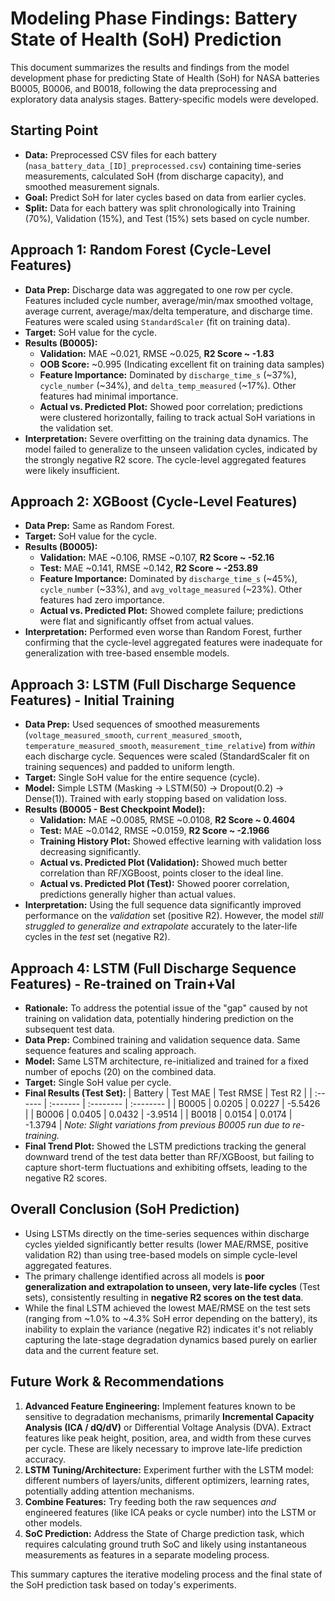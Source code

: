# Modeling Phase Findings: Battery State of Health (SoH) Prediction

This document summarizes the results and findings from the model development phase for predicting State of Health (SoH) for NASA batteries B0005, B0006, and B0018, following the data preprocessing and exploratory data analysis stages. Battery-specific models were developed.

## Starting Point

*   **Data:** Preprocessed CSV files for each battery (`nasa_battery_data_[ID]_preprocessed.csv`) containing time-series measurements, calculated SoH (from discharge capacity), and smoothed measurement signals.
*   **Goal:** Predict SoH for later cycles based on data from earlier cycles.
*   **Split:** Data for each battery was split chronologically into Training (70%), Validation (15%), and Test (15%) sets based on cycle number.

## Approach 1: Random Forest (Cycle-Level Features)

*   **Data Prep:** Discharge data was aggregated to one row per cycle. Features included cycle number, average/min/max smoothed voltage, average current, average/max/delta temperature, and discharge time. Features were scaled using `StandardScaler` (fit on training data).
*   **Target:** SoH value for the cycle.
*   **Results (B0005):**
    *   **Validation:** MAE ~0.021, RMSE ~0.025, **R2 Score ~ -1.83**
    *   **OOB Score:** ~0.995 (Indicating excellent fit on training data samples)
    *   **Feature Importance:** Dominated by `discharge_time_s` (~37%), `cycle_number` (~34%), and `delta_temp_measured` (~17%). Other features had minimal importance.
    *   **Actual vs. Predicted Plot:** Showed poor correlation; predictions were clustered horizontally, failing to track actual SoH variations in the validation set.
*   **Interpretation:** Severe overfitting on the training data dynamics. The model failed to generalize to the unseen validation cycles, indicated by the strongly negative R2 score. The cycle-level aggregated features were likely insufficient.

## Approach 2: XGBoost (Cycle-Level Features)

*   **Data Prep:** Same as Random Forest.
*   **Target:** SoH value for the cycle.
*   **Results (B0005):**
    *   **Validation:** MAE ~0.106, RMSE ~0.107, **R2 Score ~ -52.16**
    *   **Test:** MAE ~0.141, RMSE ~0.142, **R2 Score ~ -253.89**
    *   **Feature Importance:** Dominated by `discharge_time_s` (~45%), `cycle_number` (~33%), and `avg_voltage_measured` (~23%). Other features had zero importance.
    *   **Actual vs. Predicted Plot:** Showed complete failure; predictions were flat and significantly offset from actual values.
*   **Interpretation:** Performed even worse than Random Forest, further confirming that the cycle-level aggregated features were inadequate for generalization with tree-based ensemble models.

## Approach 3: LSTM (Full Discharge Sequence Features) - Initial Training

*   **Data Prep:** Used sequences of smoothed measurements (`voltage_measured_smooth`, `current_measured_smooth`, `temperature_measured_smooth`, `measurement_time_relative`) from *within* each discharge cycle. Sequences were scaled (StandardScaler fit on training sequences) and padded to uniform length.
*   **Target:** Single SoH value for the entire sequence (cycle).
*   **Model:** Simple LSTM (Masking -> LSTM(50) -> Dropout(0.2) -> Dense(1)). Trained with early stopping based on validation loss.
*   **Results (B0005 - Best Checkpoint Model):**
    *   **Validation:** MAE ~0.0085, RMSE ~0.0108, **R2 Score ~ 0.4604**
    *   **Test:** MAE ~0.0142, RMSE ~0.0159, **R2 Score ~ -2.1966**
    *   **Training History Plot:** Showed effective learning with validation loss decreasing significantly.
    *   **Actual vs. Predicted Plot (Validation):** Showed much better correlation than RF/XGBoost, points closer to the ideal line.
    *   **Actual vs. Predicted Plot (Test):** Showed poorer correlation, predictions generally higher than actual values.
*   **Interpretation:** Using the full sequence data significantly improved performance on the *validation* set (positive R2). However, the model *still struggled to generalize and extrapolate* accurately to the later-life cycles in the *test* set (negative R2).

## Approach 4: LSTM (Full Discharge Sequence Features) - Re-trained on Train+Val

*   **Rationale:** To address the potential issue of the "gap" caused by not training on validation data, potentially hindering prediction on the subsequent test data.
*   **Data Prep:** Combined training and validation sequence data. Same sequence features and scaling approach.
*   **Model:** Same LSTM architecture, re-initialized and trained for a fixed number of epochs (20) on the combined data.
*   **Target:** Single SoH value per cycle.
*   **Final Results (Test Set):**
    | Battery | Test MAE | Test RMSE | Test R2   |
    | :------ | :------- | :-------- | :-------- |
    | B0005   | 0.0205   | 0.0227    | -5.5426   |
    | B0006   | 0.0405   | 0.0432    | -3.9514   |
    | B0018   | 0.0154   | 0.0174    | -1.3794   |
    *Note: Slight variations from previous B0005 run due to re-training.*
*   **Final Trend Plot:** Showed the LSTM predictions tracking the general downward trend of the test data better than RF/XGBoost, but failing to capture short-term fluctuations and exhibiting offsets, leading to the negative R2 scores.

## Overall Conclusion (SoH Prediction)

*   Using LSTMs directly on the time-series sequences within discharge cycles yielded significantly better results (lower MAE/RMSE, positive validation R2) than using tree-based models on simple cycle-level aggregated features.
*   The primary challenge identified across all models is **poor generalization and extrapolation to unseen, very late-life cycles** (Test sets), consistently resulting in **negative R2 scores on the test data**.
*   While the final LSTM achieved the lowest MAE/RMSE on the test sets (ranging from ~1.0% to ~4.3% SoH error depending on the battery), its inability to explain the variance (negative R2) indicates it's not reliably capturing the late-stage degradation dynamics based purely on earlier data and the current feature set.

## Future Work & Recommendations

1.  **Advanced Feature Engineering:** Implement features known to be sensitive to degradation mechanisms, primarily **Incremental Capacity Analysis (ICA / dQ/dV)** or Differential Voltage Analysis (DVA). Extract features like peak height, position, area, and width from these curves per cycle. These are likely necessary to improve late-life prediction accuracy.
2.  **LSTM Tuning/Architecture:** Experiment further with the LSTM model: different numbers of layers/units, different optimizers, learning rates, potentially adding attention mechanisms.
3.  **Combine Features:** Try feeding both the raw sequences *and* engineered features (like ICA peaks or cycle number) into the LSTM or other models.
4.  **SoC Prediction:** Address the State of Charge prediction task, which requires calculating ground truth SoC and likely using instantaneous measurements as features in a separate modeling process.

This summary captures the iterative modeling process and the final state of the SoH prediction task based on today's experiments.